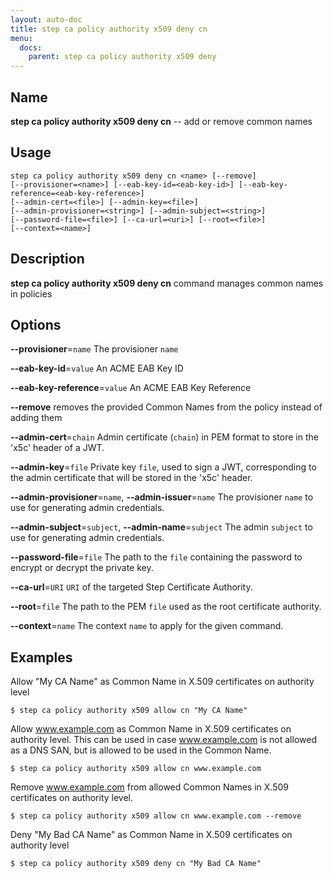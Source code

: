 ```yaml
---
layout: auto-doc
title: step ca policy authority x509 deny cn
menu:
  docs:
    parent: step ca policy authority x509 deny
---
```


## Name
**step ca policy authority x509 deny cn** -- add or remove common names

## Usage

```raw
step ca policy authority x509 deny cn <name> [--remove]
[--provisioner=<name>] [--eab-key-id=<eab-key-id>] [--eab-key-reference=<eab-key-reference>]
[--admin-cert=<file>] [--admin-key=<file>]
[--admin-provisioner=<string>] [--admin-subject=<string>]
[--password-file=<file>] [--ca-url=<uri>] [--root=<file>]
[--context=<name>]
```

## Description

**step ca policy authority x509 deny cn** command manages common names in policies
    

## Options


**--provisioner**=`name`
The provisioner `name`

**--eab-key-id**=`value`
An ACME EAB Key ID

**--eab-key-reference**=`value`
An ACME EAB Key Reference

**--remove**
removes the provided Common Names from the policy instead of adding them

**--admin-cert**=`chain`
Admin certificate (`chain`) in PEM format to store in the 'x5c' header of a JWT.

**--admin-key**=`file`
Private key `file`, used to sign a JWT, corresponding to the admin certificate that will
be stored in the 'x5c' header.

**--admin-provisioner**=`name`, **--admin-issuer**=`name`
The provisioner `name` to use for generating admin credentials.

**--admin-subject**=`subject`, **--admin-name**=`subject`
The admin `subject` to use for generating admin credentials.

**--password-file**=`file`
The path to the `file` containing the password to encrypt or decrypt the private key.

**--ca-url**=`URI`
`URI` of the targeted Step Certificate Authority.

**--root**=`file`
The path to the PEM `file` used as the root certificate authority.

**--context**=`name`
The context `name` to apply for the given command.

## Examples  

Allow "My CA Name" as Common Name in X.509 certificates on authority level
```shell
$ step ca policy authority x509 allow cn "My CA Name"
```  

Allow www.example.com as Common Name in X.509 certificates on authority level.
This can be used in case www.example.com is not allowed as a DNS SAN, but is 
allowed to be used in the Common Name.
```shell
$ step ca policy authority x509 allow cn www.example.com
```

Remove www.example.com from allowed Common Names in X.509 certificates on authority level.
```shell
$ step ca policy authority x509 allow cn www.example.com --remove
```

Deny "My Bad CA Name" as Common Name in X.509 certificates on authority level
```shell
$ step ca policy authority x509 deny cn "My Bad CA Name"
```  





